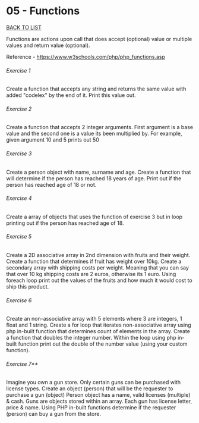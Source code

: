 # 05 - Functions

[BACK TO LIST](/basics)

Functions are actions upon call that does accept (optional) value or multiple values and return value (optional).

Reference - https://www.w3schools.com/php/php_functions.asp

###### Exercise 1

Create a function that accepts any string and returns the same value with added "codelex" by the end of it.
Print this value out.

###### Exercise 2

Create a function that accepts 2 integer arguments. First argument is a base value and the second one is a value its been multiplied by.
For example, given argument 10 and 5 prints out 50

###### Exercise 3

Create a person object with name, surname and age. Create a function that will determine if the person has reached 18 years of age.
Print out if the person has reached age of 18 or not.

###### Exercise 4

Create a array of objects that uses the function of exercise 3 but in loop printing out if the person has reached age of 18.

###### Exercise 5

Create a 2D associative array in 2nd dimension with fruits and their weight.  
Create a function that determines if fruit has weight over 10kg. 
Create a secondary array with shipping costs per weight. Meaning that you can say that over 10 kg shipping costs are 2 euros, otherwise its 1 euro.
Using foreach loop print out the values of the fruits and how much it would cost to ship this product.

###### Exercise 6

Create an non-associative array with 5 elements where 3 are integers, 1 float and 1 string.
Create a for loop that iterates non-associative array using php in-built function that determines count of elements in the array.
Create a function that doubles the integer number.
Within the loop using php in-built function print out the double of the number value (using your custom function).

###### Exercise 7**

Imagine you own a gun store. 
Only certain guns can be purchased with license types.
Create an object (person) that will be the requester to purchase a gun (object)
Person object has a name, valid licenses (multiple) & cash.
Guns are objects stored within an array.
Each gun has license letter, price & name.
Using PHP in-built functions determine if the requester (person) can buy a gun from the store.
